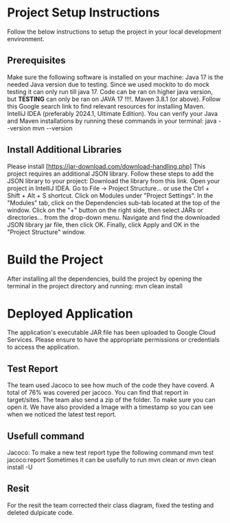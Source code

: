 # Project Setup Instructions
Follow the below instructions to setup the project in your local development environment.
## Prerequisites
Make sure the following software is installed on your machine:
Java 17 is the needed Java version due to testing. Since we used mockito to do mock testing it can only run till java 17.
Code can be ran on higher java version, but **TESTING** can only be ran on JAVA 17 !!!!.
Maven 3.8.1 (or above). Follow this Google search link to find relevant resources for installing Maven.
IntelliJ IDEA (preferably 2024.1, Ultimate Edition).
You can verify your Java and Maven installations by running these commands in your terminal:
java --version
mvn --version
## Install Additional Libraries
Please install [https://jar-download.com/download-handling.php]
This project requires an additional JSON library. Follow these steps to add the JSON library to your project:
Download the library from this link.
Open your project in IntelliJ IDEA.
Go to File -> Project Structure... or use the Ctrl + Shift + Alt + S shortcut.
Click on Modules under "Project Settings".
In the "Modules" tab, click on the Dependencies sub-tab located at the top of the window.
Click on the "+" button on the right side, then select JARs or directories... from the drop-down menu.
Navigate and find the downloaded JSON library jar file, then click OK.
Finally, click Apply and OK in the "Project Structure" window.
# Build the Project
After installing all the dependencies, build the project by opening the terminal in the project directory and running:
mvn clean install
# Deployed Application
The application's executable JAR file has been uploaded to Google Cloud Services. Please ensure to have the appropriate permissions or credentials to access the application.
## Test Report
The team used Jacoco to see how much of the code they have coverd. A total of 76% was covered per jacoco. 
You can find that report in target/sites. The team also send a zip of the folder. To make sure you can open it. 
We have also provided a Image with a timestamp so you can see when we noticed the latest test report. 

## Usefull command
Jacoco: To make a new test report type the following command  mvn test jacoco:report
Sometimes it can be usefully to run mvn clean or mvn clean install -U


## Resit
For the resit the team corrected their class diagram, fixed the testing and deleted dulpicate code.

